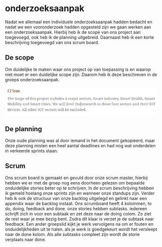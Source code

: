 # onderzoeksaanpak

Nadat we allemaal een individuele onderzoeksaanpak hadden bedacht en nadat we een vooronderzoek hadden opgesteld zijn we gaan werken aan een onderzoeksaanpak. Hierbij heb ik de scope van ons project aan toegevoegd, ook heb ik de planning uitgebreid. Daarnaast heb ik een korte beschrijving toegevoegd van ons scrum board.

## De scope

Om duidelijke te maken waar ons project op van toepassing is en waarop niet moet er een duidelijke scope zijn. Daarom heb ik deze beschreven in de groeps onderzoeksaanpak.

![intersect_scope](../images/intersct_scope.PNG)

## De planning

Onze oude planning was al door iemand in het document gekopieerd, maar deze planning misten een heel aantal deadlines en had nog wat onderdelen in verkeerde sprints staan.

## Scrum

Ons scrum board is gemaakt en gevuld door onze scrum master, hierbij hebben we er met de groep nog eens doorheen gelezen om bepaalde onduidelijke stories beter op te schrijven. In de scrum beschrijving hebben ik gemeld hoelang onze sprints zijn en wanneer onze standups zijn. Verder heb ik ook de structuur van onze backlog uitgelegd en gelinkt naar een appendix waar de backlog instaat. Ons scrumboard heeft 4 kolommen, to do, doing, feedback and done. onze stories hebben subtasks. iedereen schrijft zich in voor een subtaak en zet deze naar de doing colom. Zo ziet de rest waar je mee bezig bent. Zodra dit klaar is verzet je de subtask naar feedback. Een ander groepslid kijkt je werk vervolgens na om er fouten en onduidelijkheden uit te halen. als je werk is goedgekeurt wordt het versleept naar de done kolom. Als alle subtasks compleet zijn wordt de storie verplaats naar done.
